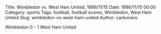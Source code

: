 Title: Wimbledon vs. West Ham United, 1986/11/15
Date: 1986/11/15 00:00
Category: sports
Tags: football, football scores, Wimbledon, West Ham United
Slug: wimbledon-vs-west-ham-united
Author: carbonero


Wimbledon 0 - 1 West Ham United
